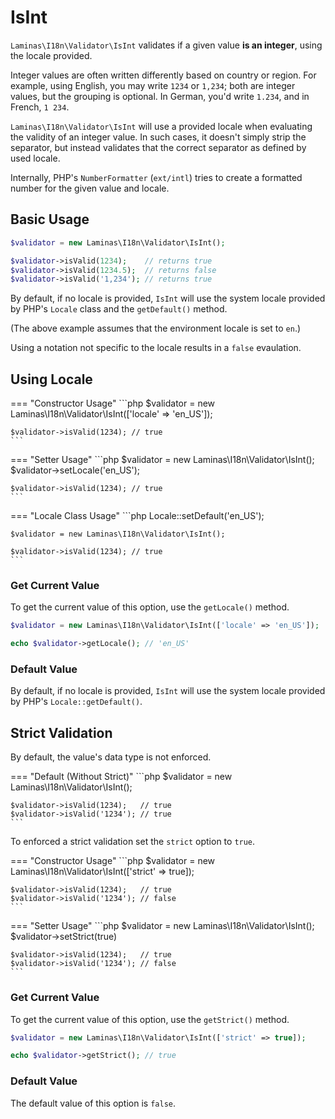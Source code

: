 # IsInt

`Laminas\I18n\Validator\IsInt` validates if a given value **is an integer**, using
the locale provided.

Integer values are often written differently based on country or region. For
example, using English, you may write `1234` or `1,234`; both are integer
values, but the grouping is optional. In German, you'd write `1.234`, and in
French, `1 234`.

`Laminas\I18n\Validator\IsInt` will use a provided locale when evaluating the
validity of an integer value. In such cases, it doesn't simply strip the
separator, but instead validates that the correct separator as defined by used
locale.

Internally, PHP's `NumberFormatter` (`ext/intl`) tries to create a formatted number for the given value and locale.

## Basic Usage

```php
$validator = new Laminas\I18n\Validator\IsInt();

$validator->isValid(1234);    // returns true
$validator->isValid(1234.5);  // returns false
$validator->isValid('1,234'); // returns true
```

By default, if no locale is provided, `IsInt` will use the system locale
provided by PHP's `Locale` class and the `getDefault()` method.

(The above example assumes that the environment locale is set to `en`.)

Using a notation not specific to the locale results in a `false` evaulation.

## Using Locale

<!-- markdownlint-disable MD038 MD009 MD046 -->
=== "Constructor Usage"
    ```php
    $validator = new Laminas\I18n\Validator\IsInt(['locale' => 'en_US']);

    $validator->isValid(1234); // true
    ```

=== "Setter Usage"
    ```php
    $validator = new Laminas\I18n\Validator\IsInt();
    $validator->setLocale('en_US');

    $validator->isValid(1234); // true
    ```

=== "Locale Class Usage"
    ```php
    Locale::setDefault('en_US');

    $validator = new Laminas\I18n\Validator\IsInt();

    $validator->isValid(1234); // true
    ```
<!-- markdownlint-restore -->

### Get Current Value

To get the current value of this option, use the `getLocale()` method.

```php
$validator = new Laminas\I18n\Validator\IsInt(['locale' => 'en_US']);

echo $validator->getLocale(); // 'en_US'
```

### Default Value

By default, if no locale is provided, `IsInt` will use the system locale
provided by PHP's `Locale::getDefault()`.

## Strict Validation

By default, the value's data type is not enforced.

<!-- markdownlint-disable MD038 MD009 MD046 -->
=== "Default (Without Strict)"
    ```php
    $validator = new Laminas\I18n\Validator\IsInt();

    $validator->isValid(1234);   // true
    $validator->isValid('1234'); // true
    ```
<!-- markdownlint-restore -->

To enforced a strict validation set the `strict` option to `true`.

<!-- markdownlint-disable MD038 MD009 MD046 -->
=== "Constructor Usage"
    ```php
    $validator = new Laminas\I18n\Validator\IsInt(['strict' => true]);

    $validator->isValid(1234);   // true
    $validator->isValid('1234'); // false
    ```

=== "Setter Usage"
    ```php
    $validator = new Laminas\I18n\Validator\IsInt();
    $validator->setStrict(true)

    $validator->isValid(1234);   // true
    $validator->isValid('1234'); // false
    ```
<!-- markdownlint-restore -->

### Get Current Value

To get the current value of this option, use the `getStrict()` method.

```php
$validator = new Laminas\I18n\Validator\IsInt(['strict' => true]);

echo $validator->getStrict(); // true
```

### Default Value

The default value of this option is `false`.
